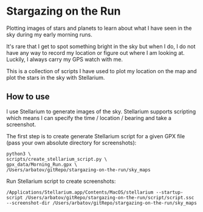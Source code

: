 # Stargazing on the Run

Plotting images of stars and planets to learn about what I have seen in the sky during my early morning runs. 

It's rare that I get to spot something bright in the sky but when I do, I do not have any way to record my location or figure out where I am looking at. Luckily, I always carry my GPS watch with me. 

This is a collection of scripts I have used to plot my location on the map and plot the stars in the sky with Stellarium.

## How to use

I use Stellarium to generate images of the sky. Stellarium supports scripting which means I can specify the time / location / bearing and take a screenshot. 

The first step is to create generate Stellarium script for a given GPX file (pass your own absolute directory for screenshots):

```
python3 \
scripts/create_stellarium_script.py \
gpx_data/Morning_Run.gpx \
/Users/arbatov/gitRepo/stargazing-on-the-run/sky_maps
```

Run Stellarium script to create screenshots:

```
/Applications/Stellarium.app/Contents/MacOS/stellarium --startup-script /Users/arbatov/gitRepo/stargazing-on-the-run/script/script.ssc --screenshot-dir /Users/arbatov/gitRepo/stargazing-on-the-run/sky_maps
```
